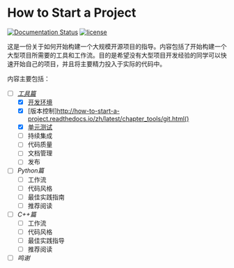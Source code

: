 # How to Start a Project

[![Documentation Status](https://readthedocs.org/projects/how-to-start-a-project/badge/?version=latest)](http://how-to-start-a-project.readthedocs.io/zh/latest/?badge=latest)
[![license](https://img.shields.io/github/license/mashape/apistatus.svg)](https://github.com/Shenggan/How-to-Start-a-Project/blob/master/LICENSE)

这是一份关于如何开始构建一个大规模开源项目的指导。内容包括了开始构建一个大型项目所需要的工具和工作流。目的是希望没有大型项目开发经验的同学可以快速开始自己的项目，并且将主要精力投入于实际的代码中。

内容主要包括：

- [ ] *[工具篇](http://how-to-start-a-project.readthedocs.io/zh/latest/chapter_tools/index.html)*
    - [x] [开发环境](http://how-to-start-a-project.readthedocs.io/zh/latest/chapter_tools/editor.html)
    - [x] [版本控制]http://how-to-start-a-project.readthedocs.io/zh/latest/chapter_tools/git.html()
    - [x] [单元测试](http://how-to-start-a-project.readthedocs.io/zh/latest/chapter_tools/test.html)
    - [ ] 持续集成
    - [ ] 代码质量
    - [ ] 文档管理
    - [ ] 发布
- [ ] *Python篇*
    - [ ] 工作流
    - [ ] 代码风格
    - [ ] 最佳实践指南
    - [ ] 推荐阅读
- [ ] *C++篇*
    - [ ] 工作流
    - [ ] 代码风格
    - [ ] 最佳实践指导
    - [ ] 推荐阅读
- [ ] *鸣谢*